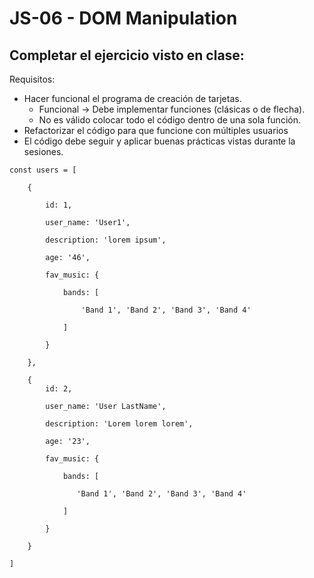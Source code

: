 # JS-06 - DOM Manipulation

## Completar el ejercicio visto en clase:

Requisitos:

- Hacer funcional el programa de creación de tarjetas.
   - Funcional -> Debe implementar funciones (clásicas o de flecha).
   - No es válido colocar todo el código dentro de una sola función.
- Refactorizar el código para que funcione con múltiples usuarios
- El código debe seguir y aplicar buenas prácticas vistas durante la sesiones.

```
const users = [

    {

        id: 1,

        user_name: 'User1',

        description: 'lorem ipsum',

        age: '46',

        fav_music: {

            bands: [

                'Band 1', 'Band 2', 'Band 3', 'Band 4'

            ]

        }

    },

    {
        id: 2,

        user_name: 'User LastName',

        description: 'Lorem lorem lorem',

        age: '23',

        fav_music: {

            bands: [

               'Band 1', 'Band 2', 'Band 3', 'Band 4'

            ]

        }

    }
  
]
```